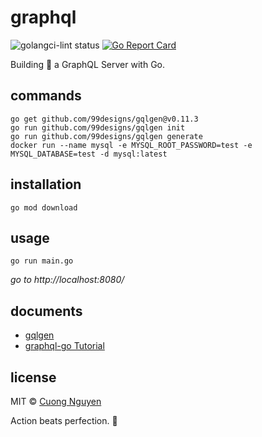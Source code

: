 # graphql

![golangci-lint status](https://github.com/103cuong/graphql/workflows/golangci-lint/badge.svg)
[![Go Report Card](https://goreportcard.com/badge/github.com/103cuong/graphql)](https://goreportcard.com/report/github.com/103cuong/graphql)

Building 🍣 a GraphQL Server with Go.

## commands

```shell script
go get github.com/99designs/gqlgen@v0.11.3
go run github.com/99designs/gqlgen init
go run github.com/99designs/gqlgen generate
docker run --name mysql -e MYSQL_ROOT_PASSWORD=test -e MYSQL_DATABASE=test -d mysql:latest
```

## installation

```shell script
go mod download
```

## usage

```shell script
go run main.go
```

*go to http://localhost:8080/*

## documents

- [gqlgen](https://gqlgen.com/)
- [graphql-go Tutorial](https://www.howtographql.com/graphql-go/0-introduction/)

## license

MIT © [Cuong Nguyen](https://www.linkedin.com/in/cuong9/)


<!-- INSPIRATIONAL_QUOTE_START -->
Action beats perfection.
🦖
<!-- INSPIRATIONAL_QUOTE_END -->
